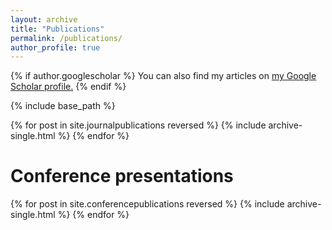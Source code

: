 ```yaml
---
layout: archive
title: "Publications"
permalink: /publications/
author_profile: true
---
```


{% if author.googlescholar %}
  You can also find my articles on <u><a href="{{author.googlescholar}}">my Google Scholar profile</a>.</u>
{% endif %}

{% include base_path %}

{% for post in site.journalpublications reversed %}
  {% include archive-single.html %}
{% endfor %}

# Conference presentations

{% for post in site.conferencepublications reversed %}
  {% include archive-single.html %}
{% endfor %}
